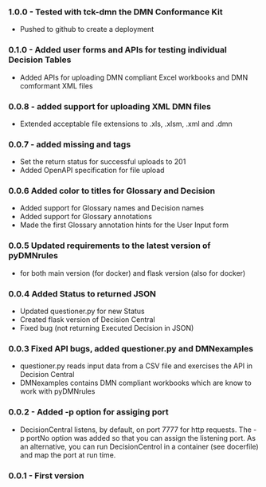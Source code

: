 ### 1.0.0 - Tested with tck-dmn the DMN Conformance Kit
 - Pushed to github to create a deployment
### 0.1.0 - Added user forms and APIs for testing individual Decision Tables
 - Added APIs for uploading DMN compliant Excel workbooks and DMN comformant XML files
### 0.0.8 - added support for uploading XML DMN files
 - Extended acceptable file extensions to .xls, .xlsm, .xml and .dmn
### 0.0.7 - added missing </body> and </html> tags
 - Set the return status for successful uploads to 201
 - Added OpenAPI specification for file upload
### 0.0.6 Added color to titles for Glossary and Decision
 - Added support for Glossary names and Decision names
 - Added support for Glossary annotations
 - Made the first Glossary annotation hints for the User Input form
### 0.0.5 Updated requirements to the latest version of pyDMNrules
 - for both main version (for docker) and flask version (also for docker)
### 0.0.4 Added Status to returned JSON
 - Updated questioner.py for new Status
 - Created flask version of Decision Central
 - Fixed bug (not returning Executed Decision in JSON)
### 0.0.3 Fixed API bugs, added questioner.py and DMNexamples
 - questioner.py reads input data from a CSV file and exercises the API in Decision Central
 - DMNexamples contains DMN compliant workbooks which are know to work with pyDMNrules
### 0.0.2 - Added -p option for assiging port
 - DecisionCentral listens, by default, on port 7777 for http requests. The -p portNo option was added so that you can assign the listening port. As an alternative, you can run DecisionCentrol in a container (see docerfile) and map the port at run time.
### 0.0.1 - First version


